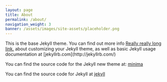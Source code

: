 ```yaml
---
layout: page
title: About
permalink: /about/
navigation_weight: 3
banner: /assets/images/site-assets/placeholder.png
---
```


<p>
This is the base Jekyll theme.  You can find out more info <a href="#">Really really long link.</a> about customizing your Jekyll theme, as well as basic Jekyll usage documentation at [jekyllrb.com](http://jekyllrb.com/)

You can find the source code for the Jekyll new theme at:
[minima](https://github.com/jekyll/minima)

You can find the source code for Jekyll at
[jekyll](https://github.com/jekyll/jekyll)
</p>
